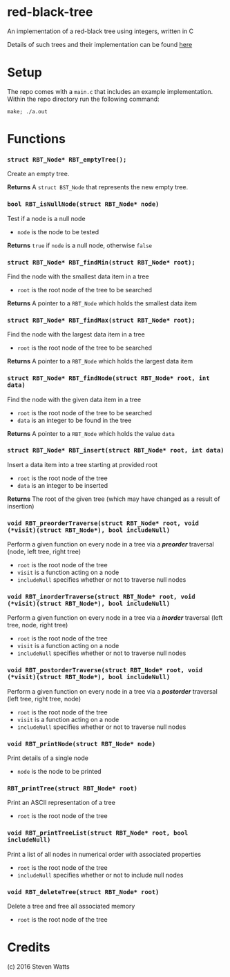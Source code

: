 red-black-tree
===================
An implementation of a red-black tree using integers, written in C

Details of such trees and their implementation can be found
[here](http://www.geeksforgeeks.org/red-black-tree-set-1-introduction-2/)

# Setup

The repo comes with a `main.c` that includes an example implementation. Within the repo directory run the following command: 

```
make; ./a.out
```


# Functions


### `struct RBT_Node* RBT_emptyTree();`

Create an empty tree.

**Returns** A `struct BST_Node` that represents the new empty tree.


### `bool RBT_isNullNode(struct RBT_Node* node)`

Test if a node is a null node

* `node` is the node to be tested

**Returns** `true` if `node` is a null node, otherwise `false`


### `struct RBT_Node* RBT_findMin(struct RBT_Node* root);`

Find the node with the smallest data item in a tree

* `root` is the root node of the tree to be searched

**Returns** A pointer to a `RBT_Node` which holds the smallest data item


### `struct RBT_Node* RBT_findMax(struct RBT_Node* root);`

Find the node with the largest data item in a tree

* `root` is the root node of the tree to be searched

**Returns** A pointer to a `RBT_Node` which holds the largest data item


### `struct RBT_Node* RBT_findNode(struct RBT_Node* root, int data)`

Find the node with the given data item in a tree

* `root` is the root node of the tree to be searched
* `data` is an integer to be found in the tree

**Returns** A pointer to a `RBT_Node` which holds the value `data`


### `struct RBT_Node* RBT_insert(struct RBT_Node* root, int data)`

Insert a data item into a tree starting at provided root

* `root` is the root node of the tree
* `data` is an integer to be inserted

**Returns** The root of the given tree (which may have changed as a result of insertion)


### `void RBT_preorderTraverse(struct RBT_Node* root, void (*visit)(struct RBT_Node*), bool includeNull)`

Perform a given function on every node in a tree via a ***preorder*** traversal (node, left tree, right tree)

* `root` is the root node of the tree
* `visit` is a function acting on a node
* `includeNull` specifies whether or not to traverse null nodes


### `void RBT_inorderTraverse(struct RBT_Node* root, void (*visit)(struct RBT_Node*), bool includeNull)`

Perform a given function on every node in a tree via a ***inorder*** traversal (left tree, node, right tree)

* `root` is the root node of the tree
* `visit` is a function acting on a node
* `includeNull` specifies whether or not to traverse null nodes


### `void RBT_postorderTraverse(struct RBT_Node* root, void (*visit)(struct RBT_Node*), bool includeNull)`

Perform a given function on every node in a tree via a ***postorder*** traversal (left tree, right tree, node)

* `root` is the root node of the tree
* `visit` is a function acting on a node
* `includeNull` specifies whether or not to traverse null nodes


### `void RBT_printNode(struct RBT_Node* node)`

Print details of a single node

* `node` is the node to be printed


### `RBT_printTree(struct RBT_Node* root)`

Print an ASCII representation of a tree

* `root` is the root node of the tree


### `void RBT_printTreeList(struct RBT_Node* root, bool includeNull)`

Print a list of all nodes in numerical order with associated properties

* `root` is the root node of the tree
* `includeNull` specifies whether or not to include null nodes


### `void RBT_deleteTree(struct RBT_Node* root)`

Delete a tree and free all associated memory

* `root` is the root node of the tree


# Credits
(c) 2016 Steven Watts
